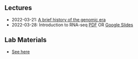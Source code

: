 ## Lectures

- 2022-03-21: [A brief history of the genomic era](lectures/2022-03-21-GenomeHistory.pdf)
- 2022-03-28: Introduction to RNA-seq [PDF](lectures/2022-03-28-RNAseq-Basic-U-Virgin-Islands.pdf) OR [Google Slides](https://docs.google.com/presentation/d/1A1MrNywOTMVy8oUI1nrEna0_pepw30zMd2cfYIP0T0I/edit?usp=sharing)

## Lab Materials

- [See here](labs)
